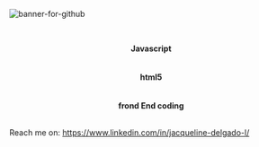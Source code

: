 <a><img src='https://i.postimg.cc/6pgLL7dm/banner-for-github.jpg' border='0' alt='banner-for-github'/></a>


<br><b><center>Javascript</center></b></br>
<br><b><center>html5</center></b></br>
<br><b><center>frond End coding</center></b></br>

Reach me on: https://www.linkedin.com/in/jacqueline-delgado-l/
